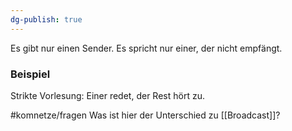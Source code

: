 ```yaml
---
dg-publish: true
---
```

Es gibt nur einen Sender. Es spricht nur einer, der nicht empfängt.

### Beispiel
Strikte Vorlesung: Einer redet, der Rest hört zu.

#komnetze/fragen Was ist hier der Unterschied zu [[Broadcast]]?